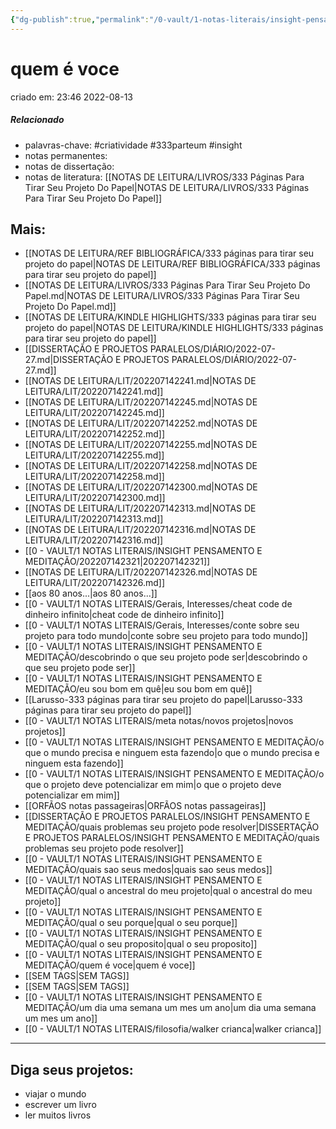 ```yaml
---
{"dg-publish":true,"permalink":"/0-vault/1-notas-literais/insight-pensamento-e-meditacao/quem-e-voce/","tags":["criatividade","333parteum","insight"],"dgHomeLink":true,"dgShowLocalGraph":true,"dgShowFileTree":true,"dgEnableSearch":true}
---
```


# quem é voce
criado em: 23:46 2022-08-13

##### Relacionado
- palavras-chave: #criatividade #333parteum #insight 
-  notas permanentes: 
- notas de dissertação:
- notas de literatura: [[NOTAS DE LEITURA/LIVROS/333 Páginas Para Tirar Seu Projeto Do Papel\|NOTAS DE LEITURA/LIVROS/333 Páginas Para Tirar Seu Projeto Do Papel]]

## Mais:
- [[NOTAS DE LEITURA/REF BIBLIOGRÁFICA/333 páginas para tirar seu projeto do papel\|NOTAS DE LEITURA/REF BIBLIOGRÁFICA/333 páginas para tirar seu projeto do papel]]
- [[NOTAS DE LEITURA/LIVROS/333 Páginas Para Tirar Seu Projeto Do Papel.md\|NOTAS DE LEITURA/LIVROS/333 Páginas Para Tirar Seu Projeto Do Papel.md]]
- [[NOTAS DE LEITURA/KINDLE HIGHLIGHTS/333 páginas para tirar seu projeto do papel\|NOTAS DE LEITURA/KINDLE HIGHLIGHTS/333 páginas para tirar seu projeto do papel]]
- [[DISSERTAÇÃO E PROJETOS PARALELOS/DIÁRIO/2022-07-27.md\|DISSERTAÇÃO E PROJETOS PARALELOS/DIÁRIO/2022-07-27.md]]
- [[NOTAS DE LEITURA/LIT/202207142241.md\|NOTAS DE LEITURA/LIT/202207142241.md]]
- [[NOTAS DE LEITURA/LIT/202207142245.md\|NOTAS DE LEITURA/LIT/202207142245.md]]
- [[NOTAS DE LEITURA/LIT/202207142252.md\|NOTAS DE LEITURA/LIT/202207142252.md]]
- [[NOTAS DE LEITURA/LIT/202207142255.md\|NOTAS DE LEITURA/LIT/202207142255.md]]
- [[NOTAS DE LEITURA/LIT/202207142258.md\|NOTAS DE LEITURA/LIT/202207142258.md]]
- [[NOTAS DE LEITURA/LIT/202207142300.md\|NOTAS DE LEITURA/LIT/202207142300.md]]
- [[NOTAS DE LEITURA/LIT/202207142313.md\|NOTAS DE LEITURA/LIT/202207142313.md]]
- [[NOTAS DE LEITURA/LIT/202207142316.md\|NOTAS DE LEITURA/LIT/202207142316.md]]
- [[0 - VAULT/1 NOTAS LITERAIS/INSIGHT PENSAMENTO E MEDITAÇÃO/202207142321\|202207142321]]
- [[NOTAS DE LEITURA/LIT/202207142326.md\|NOTAS DE LEITURA/LIT/202207142326.md]]
- [[aos 80 anos...\|aos 80 anos...]]
- [[0 - VAULT/1 NOTAS LITERAIS/Gerais, Interesses/cheat code de dinheiro infinito\|cheat code de dinheiro infinito]]
- [[0 - VAULT/1 NOTAS LITERAIS/Gerais, Interesses/conte sobre seu projeto para todo mundo\|conte sobre seu projeto para todo mundo]]
- [[0 - VAULT/1 NOTAS LITERAIS/INSIGHT PENSAMENTO E MEDITAÇÃO/descobrindo o que seu projeto pode ser\|descobrindo o que seu projeto pode ser]]
- [[0 - VAULT/1 NOTAS LITERAIS/INSIGHT PENSAMENTO E MEDITAÇÃO/eu sou bom em quê\|eu sou bom em quê]]
- [[Larusso-333 páginas para tirar seu projeto do papel\|Larusso-333 páginas para tirar seu projeto do papel]]
-  [[0 - VAULT/1 NOTAS LITERAIS/meta notas/novos projetos\|novos projetos]]
- [[0 - VAULT/1 NOTAS LITERAIS/INSIGHT PENSAMENTO E MEDITAÇÃO/o que o mundo precisa e ninguem esta fazendo\|o que o mundo precisa e ninguem esta fazendo]]
- [[0 - VAULT/1 NOTAS LITERAIS/INSIGHT PENSAMENTO E MEDITAÇÃO/o que o projeto deve potencializar em mim\|o que o projeto deve potencializar em mim]]
- [[ORFÃOS notas passageiras\|ORFÃOS notas passageiras]]
- [[DISSERTAÇÃO E PROJETOS PARALELOS/INSIGHT PENSAMENTO E MEDITAÇÃO/quais problemas seu projeto pode resolver\|DISSERTAÇÃO E PROJETOS PARALELOS/INSIGHT PENSAMENTO E MEDITAÇÃO/quais problemas seu projeto pode resolver]]
- [[0 - VAULT/1 NOTAS LITERAIS/INSIGHT PENSAMENTO E MEDITAÇÃO/quais sao seus medos\|quais sao seus medos]]
- [[0 - VAULT/1 NOTAS LITERAIS/INSIGHT PENSAMENTO E MEDITAÇÃO/qual o ancestral do meu projeto\|qual o ancestral do meu projeto]]
- [[0 - VAULT/1 NOTAS LITERAIS/INSIGHT PENSAMENTO E MEDITAÇÃO/qual o seu porque\|qual o seu porque]]
- [[0 - VAULT/1 NOTAS LITERAIS/INSIGHT PENSAMENTO E MEDITAÇÃO/qual o seu proposito\|qual o seu proposito]]
- [[0 - VAULT/1 NOTAS LITERAIS/INSIGHT PENSAMENTO E MEDITAÇÃO/quem é voce\|quem é voce]]
- [[SEM TAGS\|SEM TAGS]]
- [[SEM TAGS\|SEM TAGS]]
- [[0 - VAULT/1 NOTAS LITERAIS/INSIGHT PENSAMENTO E MEDITAÇÃO/um dia uma semana um mes um ano\|um dia uma semana um mes um ano]]
- [[0 - VAULT/1 NOTAS LITERAIS/filosofia/walker crianca\|walker crianca]]
---
## Diga seus projetos:
- viajar o mundo
- escrever um livro
- ler muitos livros